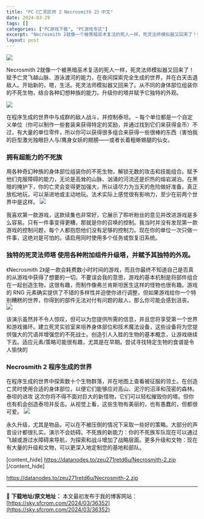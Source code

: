 ```yaml
---
title: "PC《亡灵匠师 2 Necrosmith 2》中文"
date: 2024-03-29
tags: []
categories: ["PC游戏下载", "PC游戏专区"]
excerpt: "Necrosmith 2就像一个被黑暗巫术复活的死人一样，死灵法师模拟器又回来了！赋予亡灵飞越山脉、游泳渡河的能力，在夜间探索完全生成的世界，并在白天击退敌人。开始新的，嗯，生活。死灵法师模拟器又回来了。从不同的身体部位组装你的不死生物，结合各种幻想种族的能力。升级你的塔并赋予它独特的外观。 在程序&hellip;"
layout: post
---
```


<img class="aligncenter" src="https://sky.sfcrom.com/wp-content/uploads/2024/03/c3252-Necrosmith-2-Video-Game-Free-Download-Repacklab-2.jpg.jpeg" />

Necrosmith 2就像一个被黑暗巫术复活的死人一样，死灵法师模拟器又回来了！赋予亡灵飞越山脉、游泳渡河的能力，在夜间探索完全生成的世界，并在白天击退敌人。开始新的，嗯，生活。死灵法师模拟器又回来了。从不同的身体部位组装你的不死生物，结合各种幻想种族的能力。升级你的塔并赋予它独特的外观。

<img class="" src="https://sky.sfcrom.com/wp-content/uploads/2024/03/20240329103211-247f1.jpeg" data-ratio="0.5625" data-w="1920" data-type="jpeg" data-imgfileid="110005164" />

在程序生成的世界中与成群的敌人战斗，并控制泰坦。 – 每个单位都是一个自定义单位（你可以制作一些套装来获得特定的奖励，并通过找到它们来获得金币）不过，有大量的单位零件，所以你可以获得很多组合来获得一些很棒的东西（害怕我的巨型激光独眼巨人与/鹰身女妖的翅膀——或者长着粗蜥蜴腿的仙女。
<h3>拥有超能力的不死族</h3>
用各种奇幻种族的身体部位组装你的不死生物，解锁无数的攻击和技能组合。赋予他们克服障碍的能力，无论是高耸的山脉、汹涌的河流还是炽热的熔岩湖泊。在黑暗的掩护下，你的亡灵会变得更加强大，所以请尽力为当天的危险做好准备。真正放松地玩，可以渐进地或主动地玩。法术实际上感觉很有影响力，至少在前两个世界中是这样。

<img class="" src="https://sky.sfcrom.com/wp-content/uploads/2024/03/20240329103214-63baf.jpeg" data-ratio="0.5625" data-w="1920" data-type="jpeg" data-imgfileid="110005163" />

我喜欢第一款游戏，这款续集也非常好，它展示了聆听粉丝的意见并改进游戏是多么容易。只有一件事变得更糟，那就是你的召唤的控制。我当时并没有发现第一款游戏的控制问题，每个人都抱怨他们没有足够的控制力。现在你的单位一次只做一件事，这绝对是可怕的。请启用同时使用多个任务或恢复旧系统。
<h3>独特的死灵法师塔 使用各种附加组件升级塔，并赋予其独特的外观。</h3>
《Necrosmith 2》是一款会耗费数小时时间的游戏，而且你最终不知道自己是否真的从游戏中获得了想要的一切。不要误会我的意思，游戏的基本机制是将部件组合在一起创造生物，这很有趣，而制作像弗兰肯斯坦医生这样的怪物也很有趣。游戏的 RNG 元素确实提供了不错的多样性并迫使你进行调整，但如果游戏给你一个特别糟糕的世界，你得到的部件无法对付有问题的敌人，那么你可能会感到沮丧。

<img class="rich_pages wxw-img" src="https://sky.sfcrom.com/wp-content/uploads/2024/03/20240329103215-30524.jpeg" data-ratio="0.5625" data-w="1920" data-imgqrcoded="1" data-type="jpeg" data-imgfileid="110005166" />

该演示虽然并不令人惊叹，但可以为您提供所需的信息，并且您将享受第一个世界和游戏循环。建立死灵实验室来培养身体部位和技术魔法设备，这些设备将为您提供强大的咒语并增强您的不死战士。创造引人入胜的生物的基本概念，让游戏继续下去。适应元素/策略可能很有趣，尤其是在早期。尝试寻找特定生物的食谱是令人愉快的
<h3>Necrosmith 2 程序生成的世界</h3>
在程序生成的世界中探索数十个生物群落，并在地图上查看被征服的领土。在创造亡灵时使用合适的身体部位，以便它们能够应对高山、泥泞的沼泽和茂密的森林。泰坦的进攻 这次你将不得不面对巨大的新怪物，它们可以轻松摧毁你的塔。但你也有机会创造泰坦并反击。从视觉上看，这些生物有美丽的，也有愚蠢的，但都很可爱。

<img class="rich_pages wxw-img" src="https://sky.sfcrom.com/wp-content/uploads/2024/03/20240329103216-57bb7.jpeg" data-ratio="0.5625" data-w="1920" data-imgqrcoded="1" data-type="jpeg" data-imgfileid="110005165" />

永久升级，尤其是物品，可以在不被压倒的情况下采取一些好的策略。大部分的声音设计都很扎实。演示不会妨碍。不死族的新能力：你的不死族军队现在可以通过飞越或游过水障碍来导航，为探索和战斗增加了战略层面。更多升级和文物：现在有大量的升级和文物，可以更深入地定制您的基地和部队。

[content_hide]
https://datanodes.to/zeu271retd6u/Necrosmith-2.zip
[/content_hide]

<!--wechatfans start-->
https://datanodes.to/zeu271retd6u/Necrosmith-2.zip
<!--wechatfans end-->

---
📖 **下载地址/原文地址：** 本文最初发布于我的博客网站：[https://sky.sfcrom.com/2024/03/36352](https://sky.sfcrom.com/2024/03/36352)

